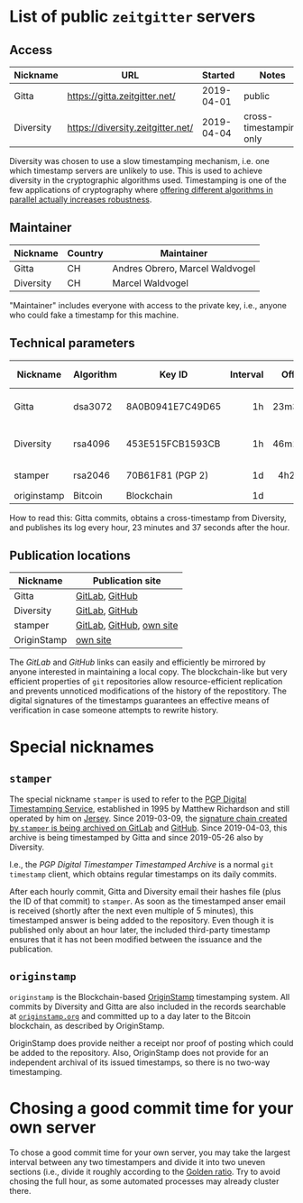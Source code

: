 # List of public `zeitgitter` servers

## Access

| Nickname    | URL                               | Started    | Notes                   |
| ----------- | --------------------------------- | ---------- | ----------------------- |
| Gitta       | https://gitta.zeitgitter.net/     | 2019-04-01 | public                  |
| Diversity   | https://diversity.zeitgitter.net/ | 2019-04-04 | cross-timestamping only |

Diversity was chosen to use a slow timestamping mechanism, i.e. one which
timestamp servers are unlikely to use. This is used to achieve diversity in the
cryptographic algorithms used. Timestamping is one of the few applications
of cryptography where [offering different algorithms in parallel actually
increases robustness](./Cryptography.md#algorithm-diversity).

## Maintainer

| Nickname    | Country | Maintainer                      |
| ----------- | ------- | ------------------------------- |
| Gitta       | CH      | Andres Obrero, Marcel Waldvogel |
| Diversity   | CH      | Marcel Waldvogel                |

"Maintainer" includes everyone with access to the private key, i.e., anyone
who could fake a timestamp for this machine.

## Technical parameters

| Nickname    | Algorithm | Key ID           | Interval | Offset | Timestamped by                  |
| ----------- | --------- | ---------------- | --------:| ------:| ------------------------------- |
| Gitta       | dsa3072   | 8A0B0941E7C49D65 |       1h | 23m37s | Diversity, stamper, originstamp |
| Diversity   | rsa4096   | 453E515FCB1593CB |       1h | 46m19s | Gitta, stamper, originstamp     |
| stamper     | rsa2046   | 70B61F81 (PGP 2) |       1d |  4h25m | Gitta, Diversity                |
| originstamp | Bitcoin   | Blockchain       |       1d |      — | —                               |

How to read this: Gitta commits, obtains a cross-timestamp from Diversity, and
publishes its log every hour, 23 minutes and 37 seconds after the hour.

## Publication locations

| Nickname    | Publication site                                             |
| ----------- | ------------------------------------------------------------ |
| Gitta       | [GitLab][gittalab], [GitHub][gittahub]                       |
| Diversity   | [GitLab][diverlab], [GitHub][diverhub]                       |
| stamper     | [GitLab][stamplab], [GitHub][stamphub], [own site][stampweb] |
| OriginStamp | [own site][origiweb]                                         |

[gittalab]: https://gitlab.com/zeitgitter/gitta-timestamps/
[gittahub]: https://github.com/zeitgitter/gitta-timestamps/
[diverlab]: https://gitlab.com/zeitgitter/diversity-timestamps/
[diverhub]: https://github.com/zeitgitter/diversity-timestamps/
[stamplab]: https://gitlab.com/zeitgitter/pgp-digital-timestamper-timestamped-archive/
[stamphub]: https://gitlab.com/zeitgitter/pgp-digital-timestamper-timestamped-archive/
[stampweb]: http://stamper.itconsult.co.uk/stamper-files/
[origiweb]: https://originstamp.org/timestamps

The *GitLab* and *GitHub* links can easily and efficiently be mirrored by
anyone interested in maintaining a local copy. The blockchain-like but
very efficient properties of `git` repositories allow resource-efficient
replication and prevents unnoticed modifications of the history of the
repostitory. The digital signatures of the timestamps guarantees an
effective means of verification in case someone attempts to rewrite
history.

# Special nicknames

## `stamper`

The special nickname `stamper` is used to refer to the [PGP Digital
Timestamping Service](http://www.itconsult.co.uk/stamper.htm),
established in 1995 by Matthew Richardson and still operated by him
on [Jersey](https://en.wikipedia.org/wiki/Jersey). Since 2019-03-09, the
[signature chain created by `stamper` is being archived on
GitLab](https://gitlab.com/zeitgitter/pgp-digital-timestamper-timestamped-archive)
and
[GitHub](https://github.com/zeitgitter/pgp-digital-timestamper-timestamped-archive).
Since 2019-04-03, this archive is being timestamped by Gitta and since
2019-05-26 also by Diversity.

I.e., the *PGP Digital Timestamper Timestamped Archive* is a normal
`git timestamp` client, which obtains regular timestamps on its daily commits.

After each hourly commit, Gitta and Diversity email their hashes file
(plus the ID of that commit) to `stamper`. As soon as the timestamped anser
email is received (shortly after the next even multiple of 5 minutes),
this timestamped answer is being added to the repository. Even though it
is published only about an hour later, the included third-party timestamp
ensures that it has not been modified between the issuance and the
publication.

## `originstamp`

`originstamp` is the Blockchain-based [OriginStamp](https://originstamp.org)
timestamping system. All commits by Diversity and Gitta are also included in
the records searchable at [`originstamp.org`](https://originstamp.org) and
committed up to a day later to the Bitcoin blockchain, as described by
OriginStamp.

OriginStamp does provide neither a receipt nor proof of posting which could be
added to the repository. Also, OriginStamp does not provide for an independent
archival of its issued timestamps, so there is no two-way timestamping.

# Chosing a good commit time for your own server

To chose a good commit time for your own server, you may take the largest
interval between any two timestampers and divide it into two uneven sections
(i.e., divide it roughly according to the [Golden
ratio](https://en.wikipedia.org/wiki/Golden_ratio). Try to avoid chosing
the full hour, as some automated processes may already cluster there.
